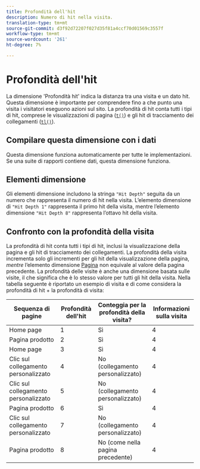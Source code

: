 ```yaml
---
title: Profondità dell'hit
description: Numero di hit nella visita.
translation-type: tm+mt
source-git-commit: d3f92d72207f027d35f81a4ccf70d01569c3557f
workflow-type: tm+mt
source-wordcount: '261'
ht-degree: 7%

---
```



# Profondità dell&#39;hit

La dimensione &#39;Profondità hit&#39; indica la distanza tra una visita e un dato hit. Questa dimensione è importante per comprendere fino a che punto una visita i visitatori eseguono azioni sul sito. La profondità di hit conta tutti i tipi di hit, comprese le visualizzazioni di pagina ([`t()`](/help/implement/vars/functions/t-method.md)) e gli hit di tracciamento dei collegamenti ([`tl()`](/help/implement/vars/functions/tl-method.md)).

## Compilare questa dimensione con i dati

Questa dimensione funziona automaticamente per tutte le implementazioni. Se una suite di rapporti contiene dati, questa dimensione funziona.

## Elementi dimensione

Gli elementi dimensione includono la stringa `"Hit Depth"` seguita da un numero che rappresenta il numero di hit nella visita. L’elemento dimensione di `"Hit Depth 1"` rappresenta il primo hit della visita, mentre l’elemento dimensione `"Hit Depth 8"` rappresenta l’ottavo hit della visita.

## Confronto con la profondità della visita

La profondità di hit conta tutti i tipi di hit, inclusi la visualizzazione della pagina e gli hit di tracciamento dei collegamenti. La profondità della visita incrementa solo gli incrementi per gli hit della visualizzazione della pagina, _mentre_ l’elemento dimensione [Pagina](page.md) non equivale al valore della pagina precedente. La profondità delle visite è anche una dimensione basata sulle visite, il che significa che è lo stesso valore per tutti gli hit della visita. Nella tabella seguente è riportato un esempio di visita e di come considera la profondità di hit + la profondità di visita:

| Sequenza di pagine | Profondità dell&#39;hit | Conteggia per la profondità della visita? | Informazioni sulla visita |
| --- | --- | --- | --- |
| Home page | 1 | Sì | 4 |
| Pagina prodotto | 2 | Sì | 4 |
| Home page | 3 | Sì | 4 |
| Clic sul collegamento personalizzato | 4 | No (collegamento personalizzato) | 4 |
| Clic sul collegamento personalizzato | 5 | No (collegamento personalizzato) | 4 |
| Pagina prodotto | 6 | Sì | 4 |
| Clic sul collegamento personalizzato | 7 | No (collegamento personalizzato) | 4 |
| Pagina prodotto | 8 | No (come nella pagina precedente) | 4 |
